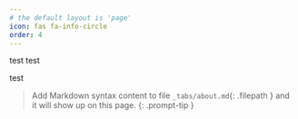 ```yaml
---
# the default layout is 'page'
icon: fas fa-info-circle
order: 4
---
```


test
test

test

> Add Markdown syntax content to file `_tabs/about.md`{: .filepath } and it will show up on this page.
{: .prompt-tip }
